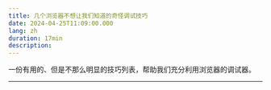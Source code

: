 ```yaml
---
title: 几个浏览器不想让我们知道的奇怪调试技巧
date: 2024-04-25T11:09:00.000
lang: zh
duration: 17min
description:
---
```


一份有用的、但是不那么明显的技巧列表，帮助我们充分利用浏览器的调试器。

---

<Title />

> [English Version](https://alan.norbauer.com/articles/browser-debugging-tricks)

## 高级条件断点

> [!TIP]
> 通过在意想不到的地方使用具有副作用的表达式，我们可以从像条件断点这样的基本功能中榨取更多的功能。

### 日志 / 跟踪

例如，我们可以在断点处使用 `console.log` 。日志点是记录到控制台的断点，但不会暂停执行。虽然 **Microsoft Edge** 已经内置了日志点一段时间，Chrome 在 v73 版本中刚刚添加了它们，但 Firefox 没有。不过，我们可以使用条件断点在任何浏览器中模拟它们。

![weird debugging tricks](/browser-debugging-tricks/weird-debugging-tricks.gif)

使用 `console.count` 而不是 `console.log`，如果我们还想要一个运行计数，以了解该行代码执行了多少次。

在2020年5月之后所有主流浏览器都直接支持日志点/跟踪点（[Chrome 日志点](https://developers.google.com/web/updates/2019/01/devtools#logpoints)，[Edge 跟踪点](https://docs.microsoft.com/en-us/microsoft-edge/devtools-guide/debugger#breakpoints)，[Firefox 日志点](https://developer.mozilla.org/en-US/docs/Tools/Debugger/Set_a_logpoint)）。

#### 监视面板

我们还可以在使用控制台的监视面板。例如，每次我们的应用程序在调试器中暂停时，为了转储 `localStorage` 的一个快照，我们可以创建一个 `console.table(localStorage)` 监视器：

![console table in watch](/browser-debugging-tricks/console-table-in-watch.png)

或者要在 DOM 变更后执行一个表达式，可以设置一个 DOM 变更断点（在 Element Inspector 中）：

![chrome dom mutation](/browser-debugging-tricks/chrome-dom-mutation.png)

然后添加我们的监视表达式，例如记录DOM的快照：`(window.doms = window.doms || []).push(document.documentElement.outerHTML)`。现在，经过任何 DOM 子树的修改，调试器将暂停执行，新的 DOM 快照将位于 `window.doms` 数组的末尾。（没有办法创建一个不暂停执行的DOM突变断点。）

#### 追踪调用

假设我们有一个函数显示加载旋转器，还有一个函数隐藏它，但在我们的代码中，我们调用了显示方法，但没有匹配的隐藏调用。我们如何找到未配对显示调用的源头？在显示方法中使用 `console.trace` 在一个条件断点，运行我们的代码，找到显示方法的最后一个堆栈跟踪，点击调用者跳转到代码：

![console trace find stack](/browser-debugging-tricks/console-trace-find-stack.gif)

### 改变程序的行为

通过使用对程序行为有副作用的表达式，我们可以在浏览器中即时改变程序行为。

例如，我们可以覆盖传递给 `getPerson` 函数的参数id。由于 `id=1` 的计算结果为真，这个条件断点会暂停调试器。为了防止这种情况，可以在表达式后面添加 `, false` 。

![debugging tricks](/browser-debugging-tricks/debugging-tricks.gif)

### 快速而粗略的性能分析

我们不应该将性能分析与诸如条件断点评估时间之类的事情混淆，但如果我们想要快速而粗略地测量某件事情运行所需的时间，我们可以在条件断点中使用控制台计时 API 。在我们的起始点设置一个条件断点，条件为 `console.time('label')` ，在结束点设置一个条件断点，条件为 `console.timeEnd('label')` 。每次我们测量的事情运行时，浏览器都会在控制台记录它运行了多长时间。

![console time performance profile](/browser-debugging-tricks/console-time-performance-profile.gif)

### 使用函数的 Arity

#### 参数数量的断点

仅当当前函数以3个参数被调用时暂停：`arguments.callee.length === 3`

当我们有一个有可选参数的重载函数时，这很有用。

![conditional breakpoint argument length](/browser-debugging-tricks/conditional-breakpoint-argument-length.gif)

#### 函数参数数量不匹配的断点

仅当当前函数被调用时传入了错误的参数数量时暂停：`(arguments.callee.length) != arguments.length`

![conditional breakpoint arity check](/browser-debugging-tricks/conditional-breakpoint-arity-check.gif)

在查找函数调用点的漏洞时很有用。

### 使用时间

#### 跳过页面加载

页面加载后不要暂停，直到5秒后：`performance.now() > 5000`

当我们想设置一个断点，但只对页面初始加载后暂停执行感兴趣时很有用。

#### 跳过 N 秒

不要在接下来的5秒内如果断点被触发就暂停执行，但在5秒后任何时候都暂停：`window.baseline = window.baseline || Date.now(), (Date.now() - window.baseline) > 5000`

我们可以随时从控制台重置计数器：`window.baseline = Date.now()`

### 使用 CSS

根据计算出的CSS值暂停，例如，只有在 document body 具有红色背景色时才暂停执行：`window.getComputedStyle(document.body).backgroundColor === "rgb(255,0,0)"`

### 仅 Even Calls

仅在每次执行行时暂停一次：`window.counter = (window.counter || 0) + 1, window.counter % 2 === 0`

### 样本中断

只在执行该行代码时随机样本中断，例如，每执行该行代码10次只中断1次：`Math.random() < 0.1`

### Never Pause Here <Icon class="i-logos-chrome" />

当我们右键点击边距并选择“Never Pause Here”，Chrome 会创建一个条件断点，该断点为假且永远不会通过。这样设置后，调试器就永远不会在这一行暂停。

![never-pause-here](/browser-debugging-tricks/never-pause-here.png)

![never-pause-here-result](/browser-debugging-tricks/never-pause-here-result.png)

当我们想要免除某行的XHR断点，忽略正在抛出的异常等情况时很有用。

### 自动实例 ID

自动为类的每个实例分配一个唯一 ID ，通过在构造函数中设置这个条件断点：`(window.instances = window.instances || []).push(this)`

然后要检索这个唯一ID：`window.instances.indexOf(instance)`（例如，在类方法中使用`window.instances.indexOf(this)`）

### 程序化切换

使用一个全局 Boolean 来控制一个或多个条件断点：

![conditional-breakpoint-gated](/browser-debugging-tricks/conditional-breakpoint-gated.png)

然后通过编程方式切换 Boolean ，例如。

- 手动地从控制台切换

```js
window.enableBreakpoints = true
```

- 来自其他断点

![conditional-breakpoint-gated-enable-from-breakpoint](/browser-debugging-tricks/conditional-breakpoint-gated-enable-from-breakpoint.png)

- 来自控制台上的计时器

```js
setTimeout(() => (window.enableBreakpoints = true), 5000)
```

## monitor() class 的使用 <Icon class="i-logos-chrome" />

我们可以使用Chrome的监控命令行方法轻松追踪所有对类方法的调用。例如，给定一个类 `Dog` 。

```js
class Dog {
  bark(count) {
    /* ... */
  }
}
```

如果我们想要知道所有对所有 `Dog` 实例的调用，请将此粘贴到命令行中：

```js
var p = Dog.prototype
Object.getOwnPropertyNames(p).forEach((k) => monitor(p[k]))
```

我们将在控制台中得到输出：

```bash
> function bark called with arguments: 2
```

如果我们想在任何方法调用时暂停执行（而不仅仅是记录到控制台），我们可以使用 `debug` 代替`monitor`。

### 一个具体实例

如果我们不知道类别，但有一个实例：

```js
var p = instance.constructor.prototype
Object.getOwnPropertyNames(p).forEach((k) => monitor(p[k]))
```

当我们想要为任何类的任何实例编写一个函数时（而不仅仅是`Dog`）非常有用。

## 调用并调试函数

在控制台调用我们想要调试的函数之前，先调用 `debugger` 。例如：

```js
function fn() {
  /* ... */
}
```

从我们的控制台：

```bash
> debugger; fn(1);
```

然后 “Step into next function call” 以调试函数 `fn` 的实现。

当我们不想找到 `fn` 的定义并手动添加断点，或者如果 `fn` 是动态绑定到一个函数并且我们不知道源代码在哪里时，这很有用。

在 Chrome 中，我们还可以选择在命令行调用 `debug(fn)` ，每次调用 `fn` 时，调试器都会暂停执行。

## 暂停执行在URL更改时

在单页应用程序修改URL（即发生某些路由事件）之前暂停执行：

```js
const dbg = () => {
  debugger;
};
history.pushState = dbg;
history.replaceState = dbg;
window.onhashchange = dbg;
window.onpopstate = dbg;
```

创建一个版本的dbg，它在不中断导航的情况下暂停执行，这是一个留给读者的练习。

另外，请注意，这并不能处理当代码直接调用 `window.location.replace/assign` 时的情况，因为页面在赋值后会立即卸载，因此没有什么可以调试的。如果我们仍然想要查看这些重定向的来源（并在重定向时调试我们的代码状态），在 Chrome 中，我们可以调试相关的方法：

```js
debug(window.location.replace);
debug(window.location.assign);
```

## 调试属性读取

如果我们有一个对象，并且想要知道何时读取了它的属性，可以使用带有 `debugger` 调用对象的 getter 。例如，将 `{configOption: true}` 转换为 `{get configOption() { debugger; return true; }}`（可以在原始源代码中进行，也可以使用条件断点）。

当我们向某个东西传递一些配置选项，并且想要了解它们是如何被使用的时候，这会很有用。

## 使用 copy() <Icon class="i-logos-chrome" /> <Icon class="i-logos-firefox" />

我们可以使用 `copy()` 控制台 API 直接从浏览器复制有趣的信息到我们的剪贴板，而不会出现任何字符串截断。一些我们可能会想要复制的有趣事物：

- 当前DOM的快照：`copy(document.documentElement.outerHTML)`
- 关于资源（例如图片）的元数据：`copy(performance.getEntriesByType("resource"))`
- 一个格式化的大型 JSON 块：`copy(JSON.parse(blob))`
- 我们的 localStorage 转储：`copy(localStorage)`

## Debugging HTML/CSS

JS 控制台在诊断 HTML/CSS 问题时可能会很有帮助。

### 在禁用 JS 的情况下检查 DOM

在 DOM 检查器中，按下 Ctrl+\（Chrome/Windows）可以随时暂停 JS 执行。这样，我们就可以检查 DOM 的快照，而不必担心 JS 改变 DOM 或事件（例如鼠标悬停）导致 DOM 在我们检查时发生变化。

### 检查一个难以捉摸的元素

假设我们想检查一个只在特定条件下出现的DOM元素。检查这个元素需要将鼠标移动到它上面，但当我们尝试这样做时，它就会消失：

![elusive-element](/browser-debugging-tricks/elusive-element.gif)

要检查元素，我们可以将此代码粘贴到我们的控制台中：`setTimeout(function() { debugger; }, 5000);`。这会给我们5秒钟的时间来触发用户界面，一旦5秒计时器结束，JavaScript 的执行将暂停，没有任何东西会让我们的元素消失。我们可以自由地移动鼠标到开发者工具上，而不会丢失该元素。

![elusive-element-inspected](/browser-debugging-tricks/elusive-element-inspected.gif)

当 JavaScript 执行暂停时，我们可以检查元素，编辑其CSS，在JS控制台中执行命令等。

在检查依赖于特定光标位置、焦点等的 DOM 时非常有用。

### 记录 DOM 的快照

获取当前状态的 DOM 副本：

```js
copy(document.documentElement.outerHTML)
```

记录DOM的快照，每秒一次：

```js
doms = [];
setInterval(() => {
  const domStr = document.documentElement.outerHTML;
  doms.push(domStr);
}, 1000);
```

或者直接将其转储到控制台：

```js
setInterval(() => {
  const domStr = document.documentElement.outerHTML;
  console.log("快照DOM: ", domStr);
}, 1000);
```

监控焦点元素

```js
(function () {
  let last = document.activeElement;
  setInterval(() => {
    if (document.activeElement !== last) {
      last = document.activeElement;
      console.log("焦点已改变至: ", last);
    }
  }, 100);
})()
```

![monitor-focus](/browser-debugging-tricks/monitor-focus.gif)

### 查找 Bold Elements

```js
const isBold = (e) => {
  let w = window.getComputedStyle(e).fontWeight;
  return w === "bold" || w === "700";
};
Array.from(document.querySelectorAll("*")).filter(isBold);
```

#### 仅仅是 Descendants

或者只是当前在检查器中选择的元素的 descendants ：

```js
Array.from($0.querySelectorAll("*")).filter(isBold);
```

### 当前选定元素

在控制台中，`$0` 是当前在元素检查器中选定元素的自动引用。

#### Previous 元素 <Icon class="i-logos-chrome" /> <Icon class="i-logos-internetexplorer" />

在 Chrome 和 Edge 浏览器中，我们可以通过 `$1` 访问我们最后检查的元素，通过 `$2` 访问之前检查的元素，以此类推。

#### 获取事件监听器 <Icon class="i-logos-chrome" />

在 Chrome 浏览器中，我们可以检查当前选中元素的事件监听器：`getEventListeners($0)`，例如：

![getEventListeners](/browser-debugging-tricks/getEventListeners.png)

### 监控元素的事件 <Icon class="i-logos-chrome" />

为选定元素调试所有事件：`monitorEvents($0)`

为选定元素调试特定事件：`monitorEvents($0, ["control", "key"])`

![monitorEvents](/browser-debugging-tricks/monitorEvents.gif)

